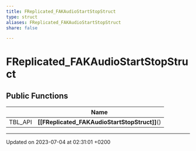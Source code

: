 ```yaml
---
title: FReplicated_FAKAudioStartStopStruct
type: struct
aliases: FReplicated_FAKAudioStartStopStruct
share: false

---
```


# FReplicated_FAKAudioStartStopStruct





## Public Functions

|                | Name           |
| -------------- | -------------- |
| TBL_API | **[[FReplicated_FAKAudioStartStopStruct]]**() |

-------------------------------

Updated on 2023-07-04 at 02:31:01 +0200